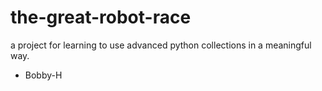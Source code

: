 # the-great-robot-race
a project for learning to use advanced python collections in a meaningful way.

- Bobby-H